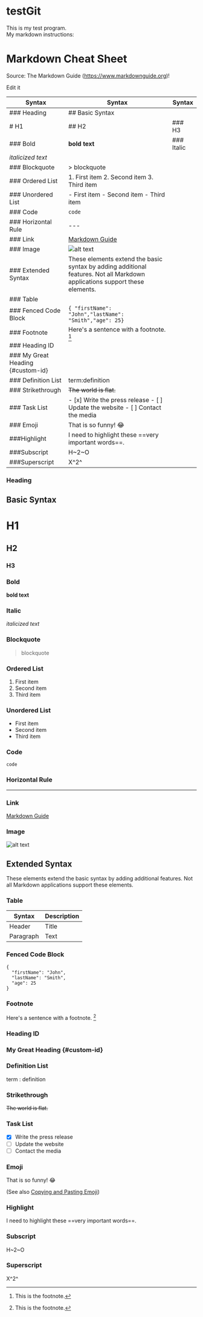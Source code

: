 # testGit
This is my test program.<br>
My markdown instructions:
# Markdown Cheat Sheet
Source: The Markdown Guide (https://www.markdownguide.org)!

Edit it


| Syntax      | Syntax |  Syntax  |
| ----------- | ----------- | ----------- |
|  ### Heading  |    ## Basic Syntax      | |
|  # H1  |    ## H2   |### H3 |
|  ### Bold  |    **bold text**     | ### Italic|
|  *italicized text*   |         | |
|  ### Blockquote    |   > blockquote      ||
| ### Ordered List| 1. First item 2. Second item 3. Third item||
|### Unordered List|- First item - Second item - Third item||
|### Code|`code`||
|### Horizontal Rule| --- ||
|### Link|[Markdown Guide](https://www.markdownguide.org)||
|### Image|![alt text](https://www.markdownguide.org/assets/images/tux.png)||
|### Extended Syntax|These elements extend the basic syntax by adding additional features. Not all Markdown applications support these elements.||
|### Table|||
|### Fenced Code Block| ```{ "firstName": "John","lastName": "Smith","age": 25}``` ||
|### Footnote|Here's a sentence with a footnote. [^1]||
|### Heading ID|||
|### My Great Heading {#custom-id}|||
|### Definition List|term:definition||
|### Strikethrough|~~The world is flat.~~||
|### Task List|- [x] Write the press release - [ ] Update the website - [ ] Contact the media||
|### Emoji|That is so funny! :joy:||
|###Highlight|I need to highlight these ==very important words==.||
|###Subscript|H~2~O||
|###Superscript|X^2^||








### Heading
## Basic Syntax
# H1
## H2
### H3

### Bold

**bold text**

### Italic

*italicized text*

### Blockquote

> blockquote

### Ordered List

1. First item
2. Second item
3. Third item

### Unordered List

- First item
- Second item
- Third item

### Code

`code`

### Horizontal Rule

---

### Link

[Markdown Guide](https://www.markdownguide.org)

### Image

![alt text](https://www.markdownguide.org/assets/images/tux.png)

## Extended Syntax

These elements extend the basic syntax by adding additional features. Not all Markdown applications support these elements.

### Table

| Syntax | Description |
| ----------- | ----------- |
| Header | Title |
| Paragraph | Text |

### Fenced Code Block

```
{
  "firstName": "John",
  "lastName": "Smith",
  "age": 25
}
```

### Footnote

Here's a sentence with a footnote. [^1]

[^1]: This is the footnote.

### Heading ID

### My Great Heading {#custom-id}

### Definition List

term
: definition

### Strikethrough

~~The world is flat.~~

### Task List

- [x] Write the press release
- [ ] Update the website
- [ ] Contact the media

### Emoji

That is so funny! :joy:

(See also [Copying and Pasting Emoji](https://www.markdownguide.org/extended-syntax/#copying-and-pasting-emoji))

### Highlight

I need to highlight these ==very important words==.

### Subscript

H~2~O

### Superscript

X^2^
